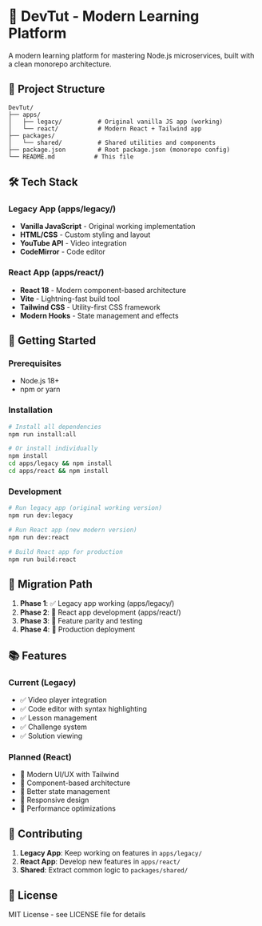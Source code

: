 # 🚀 DevTut - Modern Learning Platform

A modern learning platform for mastering Node.js microservices, built with a clean monorepo architecture.

## 📁 Project Structure

```
DevTut/
├── apps/
│   ├── legacy/          # Original vanilla JS app (working)
│   └── react/           # Modern React + Tailwind app
├── packages/
│   └── shared/          # Shared utilities and components
├── package.json         # Root package.json (monorepo config)
└── README.md           # This file
```

## 🛠️ Tech Stack

### Legacy App (apps/legacy/)
- **Vanilla JavaScript** - Original working implementation
- **HTML/CSS** - Custom styling and layout
- **YouTube API** - Video integration
- **CodeMirror** - Code editor

### React App (apps/react/)
- **React 18** - Modern component-based architecture
- **Vite** - Lightning-fast build tool
- **Tailwind CSS** - Utility-first CSS framework
- **Modern Hooks** - State management and effects

## 🚀 Getting Started

### Prerequisites
- Node.js 18+ 
- npm or yarn

### Installation
```bash
# Install all dependencies
npm run install:all

# Or install individually
npm install
cd apps/legacy && npm install
cd apps/react && npm install
```

### Development
```bash
# Run legacy app (original working version)
npm run dev:legacy

# Run React app (new modern version)
npm run dev:react

# Build React app for production
npm run build:react
```

## 🔄 Migration Path

1. **Phase 1**: ✅ Legacy app working (apps/legacy/)
2. **Phase 2**: 🔄 React app development (apps/react/)
3. **Phase 3**: 🚀 Feature parity and testing
4. **Phase 4**: 🎯 Production deployment

## 📚 Features

### Current (Legacy)
- ✅ Video player integration
- ✅ Code editor with syntax highlighting
- ✅ Lesson management
- ✅ Challenge system
- ✅ Solution viewing

### Planned (React)
- 🚧 Modern UI/UX with Tailwind
- 🚧 Component-based architecture
- 🚧 Better state management
- 🚧 Responsive design
- 🚧 Performance optimizations

## 🤝 Contributing

1. **Legacy App**: Keep working on features in `apps/legacy/`
2. **React App**: Develop new features in `apps/react/`
3. **Shared**: Extract common logic to `packages/shared/`

## 📝 License

MIT License - see LICENSE file for details
